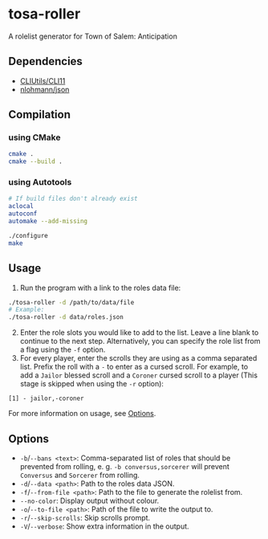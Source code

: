 # tosa-roller

A rolelist generator for Town of Salem: Anticipation

## Dependencies

- [CLIUtils/CLI11](https://github.com/CLIUtils/CLI11)
- [nlohmann/json](https://github.com/nlohmann/json)

## Compilation

### using CMake

```bash
cmake .
cmake --build .
```

### using Autotools

```bash
# If build files don't already exist
aclocal
autoconf
automake --add-missing

./configure
make
```

## Usage

1. Run the program with a link to the roles data file:

```bash
./tosa-roller -d /path/to/data/file
# Example:
./tosa-roller -d data/roles.json
```

2. Enter the role slots you would like to add to the list. Leave a line blank to continue to the next step. Alternatively, you can specify the role list from a flag using the `-f` option.
3. For every player, enter the scrolls they are using as a comma separated list. Prefix the roll with a `-` to enter as a cursed scroll. For example, to add a `Jailor` blessed scroll and a `Coroner` cursed scroll to a player (This stage is skipped when using the `-r` option):

```
[1] - jailor,-coroner
```

For more information on usage, see [Options](#options).

## Options

- `-b`/`--bans <text>`: Comma-separated list of roles that should be prevented from rolling, e. g. `-b conversus,sorcerer` will prevent `Conversus` and `Sorcerer` from rolling.
- `-d`/`--data <path>`: Path to the roles data JSON.
- `-f`/`--from-file <path>`: Path to the file to generate the rolelist from.
- `--no-color`: Display output without colour.
- `-o`/`--to-file <path>`: Path of the file to write the output to.
- `-r`/`--skip-scrolls`: Skip scrolls prompt.
- `-V`/`--verbose`: Show extra information in the output.
